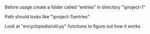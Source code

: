 Before usage create a folder called "entries" in directory "\project-1\"

Path should looks like "\project-1\entries"

Look at "encyclopedia/util.py" functions to figure out how it works
